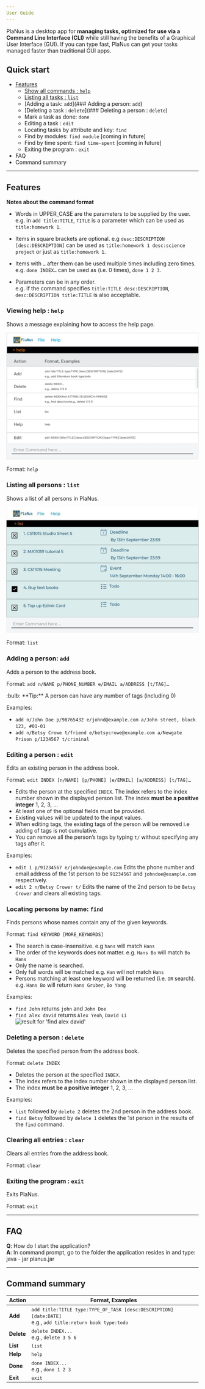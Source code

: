 ```yaml
---
User Guide
---
```


PlaNus is a desktop app for **managing tasks, optimized for use via a Command Line Interface (CLI)** while still having the benefits of a Graphical User Interface (GUI). If you can type fast, PlaNus can get your tasks managed faster than traditional GUI apps.

## Quick start
* [Features](#features)
  * [Show all commands : `help`](#viewing-help-:-`help`)
  * [Listing all tasks : `list`](#listing-all-persons-:-`list`)
  * [Adding a task: `add`](### Adding a person: `add`)
  * [Deleting a task : `delete`](### Deleting a person : `delete`)
  * Mark a task as done: `done`
  * Editing a task : `edit`
  * Locating tasks by attribute and key: `find` 
  * Find by modules: `find module` [coming in future]
  * Find by time spent: `find time-spent` [coming in future]
  * Exiting the program : `exit`
* FAQ
* Command summary

--------------------------------------------------------------------------------------------------------------------

## Features

<div markdown="block" class="alert alert-info">

**Notes about the command format**<br>

* Words in UPPER_CASE are the parameters to be supplied by the user.<br>
  e.g. in `add title:TITLE`, `TITLE` is a parameter which can be used as `title:homework 1`.

* Items in square brackets are optional. e.g `desc:DESCRIPTION` <br>
`[desc:DESCRIPTION]` can be used as `title:homework 1 desc:science project` or just as `title:homework 1`.

* Items with `…`​ after them can be used multiple times including zero times.<br>
  e.g. `done INDEX…` can be used as (i.e. 0 times), `done 1 2 3`.

* Parameters can be in any order.<br>
  e.g. if the command specifies `title:TITLE desc:DESCRIPTION`, `desc:DESCRIPTION title:TITLE` is also acceptable.

</div>

### Viewing help : `help`

Shows a message explaining how to access the help page. 

![help message](images/helpMessage.png)

Format: `help`


### Listing all persons : `list`

Shows a list of all persons in PlaNus.

![list tasks](images/ListTasks.png)

Format: `list`


### Adding a person: `add`

Adds a person to the address book.

Format: `add n/NAME p/PHONE_NUMBER e/EMAIL a/ADDRESS [t/TAG]…​`

<div markdown="span" class="alert alert-primary">:bulb: **Tip:**
A person can have any number of tags (including 0)
</div>

Examples:
* `add n/John Doe p/98765432 e/johnd@example.com a/John street, block 123, #01-01`
* `add n/Betsy Crowe t/friend e/betsycrowe@example.com a/Newgate Prison p/1234567 t/criminal`


### Editing a person : `edit`

Edits an existing person in the address book.

Format: `edit INDEX [n/NAME] [p/PHONE] [e/EMAIL] [a/ADDRESS] [t/TAG]…​`

* Edits the person at the specified `INDEX`. The index refers to the index number shown in the displayed person list. The index **must be a positive integer** 1, 2, 3, …​
* At least one of the optional fields must be provided.
* Existing values will be updated to the input values.
* When editing tags, the existing tags of the person will be removed i.e adding of tags is not cumulative.
* You can remove all the person’s tags by typing `t/` without
    specifying any tags after it.

Examples:
*  `edit 1 p/91234567 e/johndoe@example.com` Edits the phone number and email address of the 1st person to be `91234567` and `johndoe@example.com` respectively.
*  `edit 2 n/Betsy Crower t/` Edits the name of the 2nd person to be `Betsy Crower` and clears all existing tags.

### Locating persons by name: `find`

Finds persons whose names contain any of the given keywords.

Format: `find KEYWORD [MORE_KEYWORDS]`

* The search is case-insensitive. e.g `hans` will match `Hans`
* The order of the keywords does not matter. e.g. `Hans Bo` will match `Bo Hans`
* Only the name is searched.
* Only full words will be matched e.g. `Han` will not match `Hans`
* Persons matching at least one keyword will be returned (i.e. `OR` search).
  e.g. `Hans Bo` will return `Hans Gruber`, `Bo Yang`

Examples:
* `find John` returns `john` and `John Doe`
* `find alex david` returns `Alex Yeoh`, `David Li`<br>
  ![result for 'find alex david'](images/findAlexDavidResult.png)

### Deleting a person : `delete`

Deletes the specified person from the address book.

Format: `delete INDEX`

* Deletes the person at the specified `INDEX`.
* The index refers to the index number shown in the displayed person list.
* The index **must be a positive integer** 1, 2, 3, …​

Examples:
* `list` followed by `delete 2` deletes the 2nd person in the address book.
* `find Betsy` followed by `delete 1` deletes the 1st person in the results of the `find` command.

### Clearing all entries : `clear`

Clears all entries from the address book.

Format: `clear`

### Exiting the program : `exit`

Exits PlaNus.

Format: `exit`


--------------------------------------------------------------------------------------------------------------------

## FAQ

**Q**: How do I start the application?<br>
**A**: In command prompt, go to the folder the application resides in and type: java - jar planus.jar

--------------------------------------------------------------------------------------------------------------------

## Command summary

Action | Format, Examples
--------|------------------
**Add** | `add title:TITLE type:TYPE_OF_TASK [desc:DESCRIPTION] [date:DATE]` <br> e.g., `add title:return book type:todo`
**Delete** | `delete INDEX...`<br> e.g., `delete 3 5 6`
**List** | `list`
**Help** | `help`
**Done** | `done INDEX...`<br> e.g., `done 1 2 3`
**Exit** | `exit`
